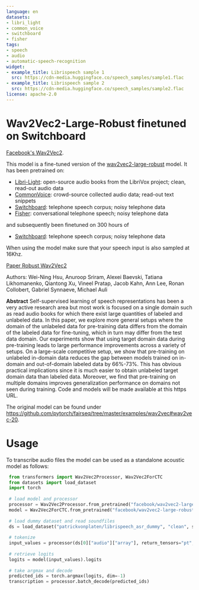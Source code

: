 ```yaml
---
language: en
datasets:
- libri_light
- common_voice
- switchboard
- fisher
tags:
- speech
- audio
- automatic-speech-recognition
widget:
- example_title: Librispeech sample 1
  src: https://cdn-media.huggingface.co/speech_samples/sample1.flac
- example_title: Librispeech sample 2
  src: https://cdn-media.huggingface.co/speech_samples/sample2.flac
license: apache-2.0
---
```


# Wav2Vec2-Large-Robust finetuned on Switchboard

[Facebook's Wav2Vec2](https://ai.facebook.com/blog/wav2vec-20-learning-the-structure-of-speech-from-raw-audio/).

This model is a fine-tuned version of the [wav2vec2-large-robust](https://huggingface.co/facebook/wav2vec2-large-robust) model.
It has been pretrained on:

- [Libri-Light](https://github.com/facebookresearch/libri-light): open-source audio books from the LibriVox project; clean, read-out audio data
- [CommonVoice](https://huggingface.co/datasets/common_voice): crowd-source collected audio data; read-out text snippets
- [Switchboard](https://catalog.ldc.upenn.edu/LDC97S62): telephone speech corpus; noisy telephone data
- [Fisher](https://catalog.ldc.upenn.edu/LDC2004T19): conversational telephone speech; noisy telephone data

and subsequently been finetuned on 300 hours of

- [Switchboard](https://catalog.ldc.upenn.edu/LDC97S62): telephone speech corpus; noisy telephone data

When using the model make sure that your speech input is also sampled at 16Khz. 

[Paper Robust Wav2Vec2](https://arxiv.org/abs/2104.01027)

Authors: Wei-Ning Hsu, Anuroop Sriram, Alexei Baevski, Tatiana Likhomanenko, Qiantong Xu, Vineel Pratap, Jacob Kahn, Ann Lee, Ronan Collobert, Gabriel Synnaeve, Michael Auli

**Abstract**
Self-supervised learning of speech representations has been a very active research area but most work is focused on a single domain such as read audio books for which there exist large quantities of labeled and unlabeled data. In this paper, we explore more general setups where the domain of the unlabeled data for pre-training data differs from the domain of the labeled data for fine-tuning, which in turn may differ from the test data domain. Our experiments show that using target domain data during pre-training leads to large performance improvements across a variety of setups. On a large-scale competitive setup, we show that pre-training on unlabeled in-domain data reduces the gap between models trained on in-domain and out-of-domain labeled data by 66%-73%. This has obvious practical implications since it is much easier to obtain unlabeled target domain data than labeled data. Moreover, we find that pre-training on multiple domains improves generalization performance on domains not seen during training. Code and models will be made available at this https URL.

The original model can be found under https://github.com/pytorch/fairseq/tree/master/examples/wav2vec#wav2vec-20.

# Usage

To transcribe audio files the model can be used as a standalone acoustic model as follows:

```python
 from transformers import Wav2Vec2Processor, Wav2Vec2ForCTC
 from datasets import load_dataset
 import torch
 
 # load model and processor
 processor = Wav2Vec2Processor.from_pretrained("facebook/wav2vec2-large-robust-ft-swbd-300h")
 model = Wav2Vec2ForCTC.from_pretrained("facebook/wav2vec2-large-robust-ft-swbd-300h")
     
 # load dummy dataset and read soundfiles
 ds = load_dataset("patrickvonplaten/librispeech_asr_dummy", "clean", split="validation")
 
 # tokenize
 input_values = processor(ds[0]["audio"]["array"], return_tensors="pt", padding="longest").input_values  # Batch size 1
 
 # retrieve logits
 logits = model(input_values).logits
 
 # take argmax and decode
 predicted_ids = torch.argmax(logits, dim=-1)
 transcription = processor.batch_decode(predicted_ids)
 ```